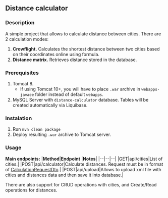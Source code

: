 ## Distance calculator
### Description
A simple project that allows to calculate distance between cities.
There are 2 calculation modes:

 1. **Crowflight.** Calculates the shortest distance between two cities based on their coordinates online using formula.
 2. **Distance matrix.** Retrieves distance stored in the database.
### Prerequisites
 1. Tomcat 8.
	- If using Tomcat 10+, you will have to place `.war` archive in `webapps-javaee` folder instead of default `webapps`.
 2. MySQL Server with `distance-calculator` database. Tables will be created automatically via Liquibase.
### Instalation
 1. Run `mvn clean package`
 2. Deploy resulting `.war` archive to Tomcat server.
### Usage
**Main endpoints:**
|**Method**|**Endpoint**  |**Notes**|
|--|--|--|
|GET|api/cities|List of cities.|
|POST|api/calculator|Calculate distances. Request must be in format of [CalculationRequestDto](https://github.com/FireShine1/distance-calculator/blob/master/src/main/java/org/fireshine/distance_calculator/dto/CalculationRequestDto.java).|
|POST|api/upload|Allows to upload xml file with cities and distances data and then save it into database.|

There are also support for CRUD operations with cities, and Create/Read operations for distances.
